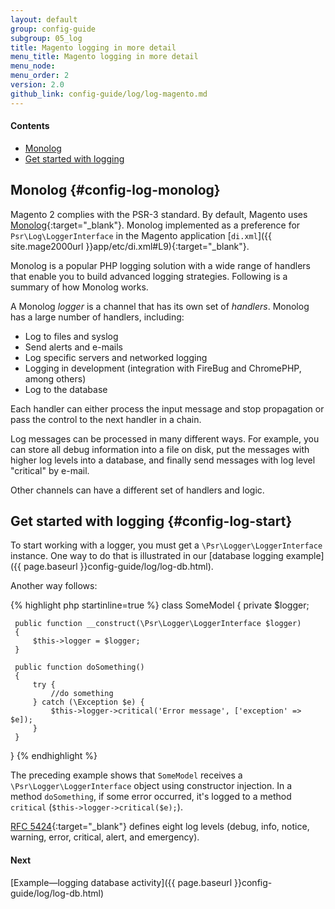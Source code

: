 ```yaml
---
layout: default
group: config-guide 
subgroup: 05_log
title: Magento logging in more detail
menu_title: Magento logging in more detail
menu_node: 
menu_order: 2
version: 2.0
github_link: config-guide/log/log-magento.md
---
```



#### Contents

*	[Monolog](#config-log-monolog)
*	[Get started with logging](#config-log-start)

## Monolog {#config-log-monolog}
Magento 2 complies with the PSR-3 standard. By default, Magento uses [Monolog](https://github.com/Seldaek/monolog){:target="_blank"}. Monolog implemented as a preference for `Psr\Log\LoggerInterface` in the Magento application [`di.xml`]({{ site.mage2000url }}app/etc/di.xml#L9){:target="_blank"}.

Monolog is a popular PHP logging solution with a wide range of handlers that enable you to build advanced logging strategies. Following is a summary of how Monolog works.

A Monolog _logger_ is a channel that has its own set of _handlers_. Monolog has a large number of handlers, including:

*	Log to files and syslog
*	Send alerts and e-mails
*	Log specific servers and networked logging
*	Logging in development (integration with FireBug and ChromePHP, among others)
*	Log to the database

Each handler can either process the input message and stop propagation or pass the control to the next handler in a chain. 

Log messages can be processed in many different ways. For example, you can store all debug information into a file on disk, put the messages with higher log levels into a database, and finally send messages with log level "critical" by e-mail.

Other channels can have a different set of handlers and logic.

## Get started with logging {#config-log-start}
To start working with a logger, you must get a `\Psr\Logger\LoggerInterface` instance. One way to do that is illustrated in our [database logging example]({{ page.baseurl }}config-guide/log/log-db.html).

Another way follows:

{% highlight php startinline=true %}
class SomeModel
 {
     private $logger;

     public function __construct(\Psr\Logger\LoggerInterface $logger)
     {
         $this->logger = $logger;
     }

     public function doSomething()
     {
         try {
             //do something
         } catch (\Exception $e) {
             $this->logger->critical('Error message', ['exception' => $e]);
         }
     }
 }
{% endhighlight %}

The preceding example shows that `SomeModel` receives a `\Psr\Logger\LoggerInterface` object using constructor injection. In a method `doSomething`, if some error occurred, it's logged to a method `critical` (`$this->logger->critical($e);`).

[RFC 5424](https://tools.ietf.org/html/rfc5424){:target="_blank"} defines eight log levels (debug, info, notice, warning, error, critical, alert, and emergency).

#### Next
[Example&mdash;logging database activity]({{ page.baseurl }}config-guide/log/log-db.html)
